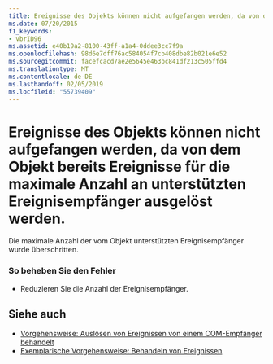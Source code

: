```yaml
---
title: Ereignisse des Objekts können nicht aufgefangen werden, da von dem Objekt bereits Ereignisse für die maximale Anzahl an unterstützten Ereignisempfänger ausgelöst werden.
ms.date: 07/20/2015
f1_keywords:
- vbrID96
ms.assetid: e40b19a2-8100-43ff-a1a4-0ddee3cc7f9a
ms.openlocfilehash: 98d6e7dff76ac584054f7cb408dbe82b021e6e52
ms.sourcegitcommit: facefcacd7ae2e5645e463bc841df213c505ffd4
ms.translationtype: MT
ms.contentlocale: de-DE
ms.lasthandoff: 02/05/2019
ms.locfileid: "55739409"
---
```

# <a name="unable-to-sink-events-of-object-because-the-object-is-already-firing-events-to-the-maximum-number-of-event-receivers-it-supports"></a>Ereignisse des Objekts können nicht aufgefangen werden, da von dem Objekt bereits Ereignisse für die maximale Anzahl an unterstützten Ereignisempfänger ausgelöst werden.
Die maximale Anzahl der vom Objekt unterstützten Ereignisempfänger wurde überschritten.  
  
### <a name="to-correct-the-error"></a>So beheben Sie den Fehler  
  
-   Reduzieren Sie die Anzahl der Ereignisempfänger.  
  
## <a name="see-also"></a>Siehe auch
- [Vorgehensweise: Auslösen von Ereignissen von einem COM-Empfänger behandelt](https://docs.microsoft.com/previous-versions/dotnet/netframework-4.0/dd8bf0x3(v=vs.100))
- [Exemplarische Vorgehensweise: Behandeln von Ereignissen](../../visual-basic/programming-guide/language-features/events/walkthrough-handling-events.md)
